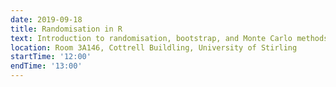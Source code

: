 ```yaml
---
date: 2019-09-18
title: Randomisation in R
text: Introduction to randomisation, bootstrap, and Monte Carlo methods in R
location: Room 3A146, Cottrell Buildling, University of Stirling
startTime: '12:00'
endTime: '13:00'
---
```

